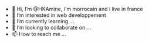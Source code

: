 - 👋 Hi, I’m @HKAmine, i'm morrocain and i live in france
- 👀 I’m interested in web developpement 
- 🌱 I’m currently learning ...
- 💞️ I’m looking to collaborate on ...
- 📫 How to reach me ...

<!---
HKAmine/HKAmine is a ✨ special ✨ repository because its `README.md` (this file) appears on your GitHub profile.
You can click the Preview link to take a look at your changes.
--->
